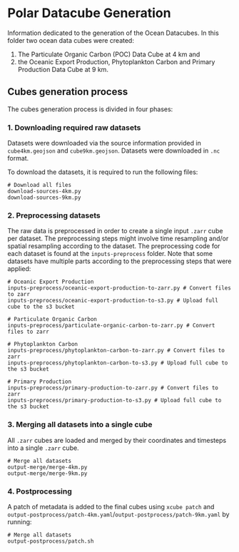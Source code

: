 # Polar Datacube Generation

Information dedicated to the generation of the Ocean Datacubes. In this folder two ocean data cubes were created:   
1) The Particulate Organic Carbon (POC) Data Cube at 4 km and   
2) the Oceanic Export Production, Phytoplankton Carbon and Primary Production Data Cube at 9 km.

## Cubes generation process

The cubes generation process is divided in four phases:

### 1. Downloading required raw datasets

Datasets were downloaded via the source information provided in `cube4km.geojson` and `cube9km.geojson`. Datasets were downloaded in `.nc` format.

To download the datasets, it is required to run the following files:

```
# Download all files
download-sources-4km.py
download-sources-9km.py
```

### 2. Preprocessing datasets

The raw data is preprocessed in order to create a single input `.zarr` cube per dataset. The preprocessing steps might involve time resampling and/or spatial resampling according to the dataset. The preprocessing code for each dataset is found at the `inputs-preprocess` folder. Note that some datasets have multiple parts according to the preprocessing steps that were applied:

```
# Oceanic Export Production
inputs-preprocess/oceanic-export-production-to-zarr.py # Convert files to zarr
inputs-preprocess/oceanic-export-production-to-s3.py # Upload full cube to the s3 bucket

# Particulate Organic Carbon
inputs-preprocess/particulate-organic-carbon-to-zarr.py # Convert files to zarr

# Phytoplankton Carbon
inputs-preprocess/phytoplankton-carbon-to-zarr.py # Convert files to zarr
inputs-preprocess/phytoplankton-carbon-to-s3.py # Upload full cube to the s3 bucket

# Primary Production
inputs-preprocess/primary-production-to-zarr.py # Convert files to zarr
inputs-preprocess/primary-production-to-s3.py # Upload full cube to the s3 bucket
```

### 3. Merging all datasets into a single cube

All `.zarr` cubes are loaded and merged by their coordinates and timesteps into a single `.zarr` cube.

```
# Merge all datasets
output-merge/merge-4km.py
output-merge/merge-9km.py
```

### 4. Postprocessing

A patch of metadata is added to the final cubes using `xcube patch` and `output-postprocess/patch-4km.yaml`/`output-postprocess/patch-9km.yaml` by running:

```
# Merge all datasets
output-postprocess/patch.sh
```